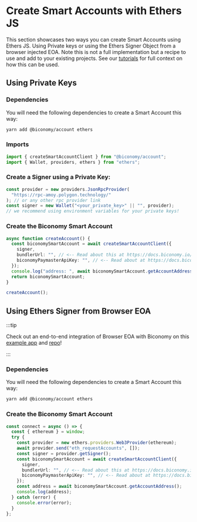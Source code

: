 # Create Smart Accounts with Ethers JS

This section showcases two ways you can create Smart Accounts using Ethers JS. Using Private keys or using the Ethers Signer Object from a browser injected EOA. Note this is not a full implementation but a recipe to use and add to your existing projects. See our [tutorials](/tutorials) for full context on how this can be used.

## Using Private Keys

### Dependencies

You will need the following dependencies to create a Smart Account this way:

```bash
yarn add @biconomy/account ethers
```

### Imports

```typescript
import { createSmartAccountClient } from "@biconomy/account";
import { Wallet, providers, ethers } from "ethers";
```

### Create a Signer using a Private Key:

```typescript
const provider = new providers.JsonRpcProvider(
  "https://rpc-amoy.polygon.technology/"
); // or any other rpc provider link
const signer = new Wallet("<your_private_key>" || "", provider);
// we recommend using environment variables for your private keys!
```

### Create the Biconomy Smart Account

```typescript
async function createAccount() {
  const biconomySmartAccount = await createSmartAccountClient({
    signer,
    bundlerUrl: "", // <-- Read about this at https://docs.biconomy.io/dashboard#bundler-url
    biconomyPaymasterApiKey: "", // <-- Read about at https://docs.biconomy.io/dashboard/paymaster
  });
  console.log("address: ", await biconomySmartAccount.getAccountAddress());
  return biconomySmartAccount;
}

createAccount();
```

## Using Ethers Signer from Browser EOA

:::tip

Check out an end-to-end integration of Browser EOA with Biconomy on this [example app](https://aaeoa.vercel.app/) and [repo](https://github.com/bcnmy/biconomy_eoa_example)!

:::

### Dependencies

You will need the following dependencies to create a Smart Account this way:

```bash
yarn add @biconomy/account ethers
```

### Create the Biconomy Smart Account

```typescript
const connect = async () => {
  const { ethereum } = window;
  try {
    const provider = new ethers.providers.Web3Provider(ethereum);
    await provider.send("eth_requestAccounts", []);
    const signer = provider.getSigner();
    const biconomySmartAccount = await createSmartAccountClient({
      signer,
      bundlerUrl: "", // <-- Read about this at https://docs.biconomy.io/dashboard#bundler-url
      biconomyPaymasterApiKey: "", // <-- Read about at https://docs.biconomy.io/dashboard/paymaster
    });
    const address = await biconomySmartAccount.getAccountAddress();
    console.log(address);
  } catch (error) {
    console.error(error);
  }
};
```
